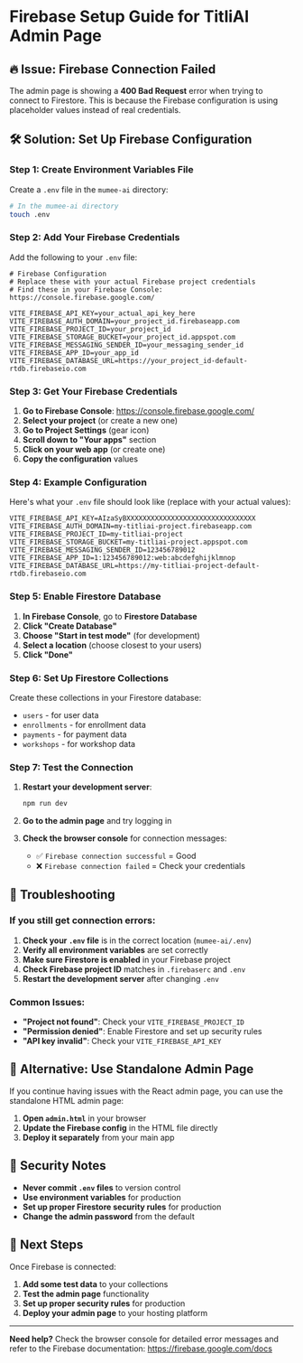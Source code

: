 # Firebase Setup Guide for TitliAI Admin Page

## 🔥 Issue: Firebase Connection Failed

The admin page is showing a **400 Bad Request** error when trying to connect to Firestore. This is because the Firebase configuration is using placeholder values instead of real credentials.

## 🛠️ Solution: Set Up Firebase Configuration

### Step 1: Create Environment Variables File

Create a `.env` file in the `mumee-ai` directory:

```bash
# In the mumee-ai directory
touch .env
```

### Step 2: Add Your Firebase Credentials

Add the following to your `.env` file:

```env
# Firebase Configuration
# Replace these with your actual Firebase project credentials
# Find these in your Firebase Console: https://console.firebase.google.com/

VITE_FIREBASE_API_KEY=your_actual_api_key_here
VITE_FIREBASE_AUTH_DOMAIN=your_project_id.firebaseapp.com
VITE_FIREBASE_PROJECT_ID=your_project_id
VITE_FIREBASE_STORAGE_BUCKET=your_project_id.appspot.com
VITE_FIREBASE_MESSAGING_SENDER_ID=your_messaging_sender_id
VITE_FIREBASE_APP_ID=your_app_id
VITE_FIREBASE_DATABASE_URL=https://your_project_id-default-rtdb.firebaseio.com
```

### Step 3: Get Your Firebase Credentials

1. **Go to Firebase Console**: https://console.firebase.google.com/
2. **Select your project** (or create a new one)
3. **Go to Project Settings** (gear icon)
4. **Scroll down to "Your apps"** section
5. **Click on your web app** (or create one)
6. **Copy the configuration** values

### Step 4: Example Configuration

Here's what your `.env` file should look like (replace with your actual values):

```env
VITE_FIREBASE_API_KEY=AIzaSyBXXXXXXXXXXXXXXXXXXXXXXXXXXXXXXXX
VITE_FIREBASE_AUTH_DOMAIN=my-titliai-project.firebaseapp.com
VITE_FIREBASE_PROJECT_ID=my-titliai-project
VITE_FIREBASE_STORAGE_BUCKET=my-titliai-project.appspot.com
VITE_FIREBASE_MESSAGING_SENDER_ID=123456789012
VITE_FIREBASE_APP_ID=1:123456789012:web:abcdefghijklmnop
VITE_FIREBASE_DATABASE_URL=https://my-titliai-project-default-rtdb.firebaseio.com
```

### Step 5: Enable Firestore Database

1. **In Firebase Console**, go to **Firestore Database**
2. **Click "Create Database"**
3. **Choose "Start in test mode"** (for development)
4. **Select a location** (choose closest to your users)
5. **Click "Done"**

### Step 6: Set Up Firestore Collections

Create these collections in your Firestore database:

- `users` - for user data
- `enrollments` - for enrollment data  
- `payments` - for payment data
- `workshops` - for workshop data

### Step 7: Test the Connection

1. **Restart your development server**:
   ```bash
   npm run dev
   ```

2. **Go to the admin page** and try logging in

3. **Check the browser console** for connection messages:
   - ✅ `Firebase connection successful` = Good
   - ❌ `Firebase connection failed` = Check your credentials

## 🔧 Troubleshooting

### If you still get connection errors:

1. **Check your `.env` file** is in the correct location (`mumee-ai/.env`)
2. **Verify all environment variables** are set correctly
3. **Make sure Firestore is enabled** in your Firebase project
4. **Check Firebase project ID** matches in `.firebaserc` and `.env`
5. **Restart the development server** after changing `.env`

### Common Issues:

- **"Project not found"**: Check your `VITE_FIREBASE_PROJECT_ID`
- **"Permission denied"**: Enable Firestore and set up security rules
- **"API key invalid"**: Check your `VITE_FIREBASE_API_KEY`

## 🚀 Alternative: Use Standalone Admin Page

If you continue having issues with the React admin page, you can use the standalone HTML admin page:

1. **Open `admin.html`** in your browser
2. **Update the Firebase config** in the HTML file directly
3. **Deploy it separately** from your main app

## 📝 Security Notes

- **Never commit `.env` files** to version control
- **Use environment variables** for production
- **Set up proper Firestore security rules** for production
- **Change the admin password** from the default

## 🎯 Next Steps

Once Firebase is connected:

1. **Add some test data** to your collections
2. **Test the admin page** functionality
3. **Set up proper security rules** for production
4. **Deploy your admin page** to your hosting platform

---

**Need help?** Check the browser console for detailed error messages and refer to the Firebase documentation: https://firebase.google.com/docs
